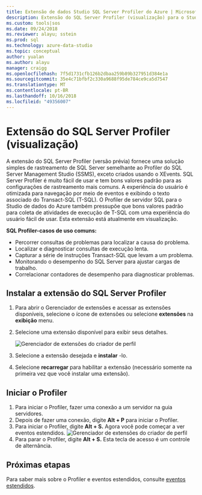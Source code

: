 ```yaml
---
title: Extensão de dados Studio SQL Server Profiler do Azure | Microsoft Docs
description: Extensão do SQL Server Profiler (visualização) para o Studio de dados do Azure
ms.custom: tools|sos
ms.date: 09/24/2018
ms.reviewer: alayu; sstein
ms.prod: sql
ms.technology: azure-data-studio
ms.topic: conceptual
author: yualan
ms.author: alayu
manager: craigg
ms.openlocfilehash: 7f5d1731cfb126b2dbaa259b89b327951d384e1a
ms.sourcegitcommit: 35e4c71bfbf2c330a9688f95de784ce9ca5d7547
ms.translationtype: MT
ms.contentlocale: pt-BR
ms.lasthandoff: 10/16/2018
ms.locfileid: "49356007"
---
```

# <a name="sql-server-profiler-extension-preview"></a>Extensão do SQL Server Profiler (visualização)

A extensão do SQL Server Profiler (versão prévia) fornece uma solução simples de rastreamento de SQL Server semelhante ao Profiler do SQL Server Management Studio (SSMS), exceto criados usando o XEvents. SQL Server Profiler é muito fácil de usar e tem bons valores padrão para as configurações de rastreamento mais comuns. A experiência do usuário é otimizada para navegação por meio de eventos e exibindo o texto associado do Transact-SQL (T-SQL). O Profiler de servidor SQL para o Studio de dados do Azure também pressupõe que bons valores padrão para coleta de atividades de execução de T-SQL com uma experiência do usuário fácil de usar. Esta extensão está atualmente em visualização.

**SQL Profiler-casos de uso comuns:**

- Percorrer consultas de problemas para localizar a causa do problema.
- Localizar e diagnosticar consultas de execução lenta.
- Capturar a série de instruções Transact-SQL que levam a um problema.
- Monitorando o desempenho do SQL Server para ajustar cargas de trabalho.
- Correlacionar contadores de desempenho para diagnosticar problemas.


## <a name="install-the-sql-server-profiler-extension"></a>Instalar a extensão do SQL Server Profiler

1. Para abrir o Gerenciador de extensões e acessar as extensões disponíveis, selecione o ícone de extensões ou selecione **extensões** na **exibição** menu.
2. Selecione uma extensão disponível para exibir seus detalhes.

   ![Gerenciador de extensões do criador de perfil](media/extensions/sql-server-profiler-extension/profiler-extension.png)

1. Selecione a extensão desejada e **instalar** -lo.
2. Selecione **recarregar** para habilitar a extensão (necessário somente na primeira vez que você instalar uma extensão).

## <a name="start-profiler"></a>Iniciar o Profiler

1. Para iniciar o Profiler, fazer uma conexão a um servidor na guia servidores.
2. Depois de fazer uma conexão, digite **Alt + P** para iniciar o Profiler.
3. Para iniciar o Profiler, digite **Alt + S.** Agora você pode começar a ver eventos estendidos.
    ![Gerenciador de extensões do criador de perfil](media/extensions/sql-server-profiler-extension/view-profiler.png)    
1. Para parar o Profiler, digite **Alt + S.** Esta tecla de acesso é um controle de alternância.

## <a name="next-steps"></a>Próximas etapas

Para saber mais sobre o Profiler e eventos estendidos, consulte [eventos estendidos](https://docs.microsoft.com/sql/relational-databases/extended-events/extended-events).






